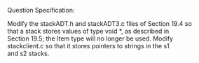 Question Specification:  
  
Modify the stackADT.h and stackADT3.c files of Section 19.4 so  
that a stack stores values of type void *, as described in  
Section 19.5; the Item type will no longer be used. Modify  
stackclient.c so that it stores pointers to strings in the s1  
and s2 stacks.